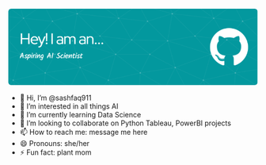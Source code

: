 ![Header](./github-header-image1.png)

- 👋 Hi, I’m @sashfaq911
- 👀 I’m interested in all things AI
- 🌱 I’m currently learning Data Science
- 💞️ I’m looking to collaborate on Python Tableau, PowerBI projects
- 📫 How to reach me: message me here
- 😄 Pronouns: she/her
- ⚡ Fun fact: plant mom

<!---
sashfaq911/sashfaq911 is a ✨ special ✨ repository because its `README.md` (this file) appears on your GitHub profile.
You can click the Preview link to take a look at your changes.
--->
